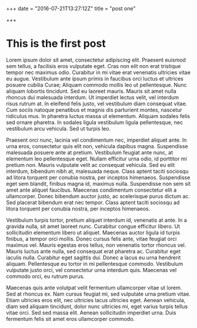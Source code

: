 +++
date = "2016-07-21T13:27:12Z"
title = "post one"

+++

# This is the first post

Lorem ipsum dolor sit amet, consectetur adipiscing elit. Praesent euismod sem tellus, a facilisis eros vulputate eget. Cras non elit non erat tristique tempor nec maximus odio. Curabitur in mi vitae erat venenatis ultricies vitae eu augue. Vestibulum ante ipsum primis in faucibus orci luctus et ultrices posuere cubilia Curae; Aliquam commodo mollis leo ut pellentesque. Nunc aliquam lobortis tincidunt. Sed eu laoreet mauris. Mauris sit amet nulla rhoncus dui malesuada interdum. Ut imperdiet lectus velit, vel interdum risus rutrum at. In eleifend felis justo, vel vestibulum diam consequat vitae. Cum sociis natoque penatibus et magnis dis parturient montes, nascetur ridiculus mus. In pharetra luctus massa ut elementum. Aliquam sodales felis sed ornare pharetra. In sodales ligula vestibulum ligula pellentesque, nec vestibulum arcu vehicula. Sed ut turpis leo.

Praesent orci nunc, lacinia vel condimentum nec, imperdiet aliquet ante. In urna eros, consectetur quis elit non, vehicula dapibus magna. Suspendisse malesuada posuere ante at pretium. Vestibulum feugiat ante nunc, at elementum leo pellentesque eget. Nullam efficitur urna odio, id porttitor mi pretium non. Mauris vulputate velit ac consequat vehicula. Sed eu elit interdum, bibendum nibh at, malesuada neque. Class aptent taciti sociosqu ad litora torquent per conubia nostra, per inceptos himenaeos. Suspendisse eget sem blandit, finibus magna id, maximus nulla. Suspendisse non sem sit amet ante aliquet faucibus. Maecenas condimentum consectetur elit a ullamcorper. Donec bibendum auctor justo, ac scelerisque purus dictum ac. Sed placerat bibendum erat nec tempor. Class aptent taciti sociosqu ad litora torquent per conubia nostra, per inceptos himenaeos.

Vestibulum turpis tortor, pretium aliquet interdum id, venenatis at ante. In a gravida nulla, sit amet laoreet nunc. Curabitur congue efficitur libero. Ut sollicitudin elementum libero ut aliquet. Maecenas auctor ligula id turpis finibus, a tempor orci mollis. Donec cursus felis ante, vitae feugiat orci maximus vel. Mauris egestas eros tellus, non venenatis tortor rhoncus vel. Mauris luctus ante nulla, sed consequat erat pharetra ac. Curabitur eget iaculis nulla. Curabitur eget sagittis dui. Donec a lacus eu urna hendrerit aliquam. Pellentesque eu tortor in mi pellentesque commodo. Vestibulum vulputate justo orci, vel consectetur urna interdum quis. Maecenas vel commodo orci, eu rutrum purus.

Maecenas quis ante volutpat velit fermentum ullamcorper vitae ut lorem. Sed at rhoncus ex. Nam cursus feugiat mi, sed vulputate urna pretium vitae. Etiam ultricies eros elit, nec ultricies lacus ultricies eget. Aenean vehicula, diam sed aliquam tincidunt, dolor nunc ultricies mi, eget varius turpis tellus vitae orci. Sed sed massa elit. Aenean sollicitudin imperdiet urna. Duis fermentum felis sit amet eros ullamcorper commodo.

